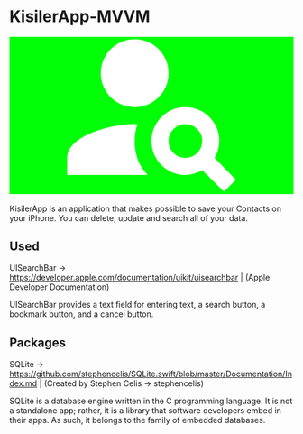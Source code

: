 # KisilerApp-MVVM
<p><img src="https://github.com/cnmalper/KisilerApp/blob/main/AppIcon~ios-marketing.png"/></p>

KisilerApp is an application that makes possible to save your Contacts on your iPhone. You can delete, update and search all of your data. 

## Used
UISearchBar -> https://developer.apple.com/documentation/uikit/uisearchbar | (Apple Developer Documentation)

UISearchBar provides a text field for entering text, a search button, a bookmark button, and a cancel button.

## Packages
SQLite -> https://github.com/stephencelis/SQLite.swift/blob/master/Documentation/Index.md | (Created by Stephen Celis ->
stephencelis)

SQLite is a database engine written in the C programming language. It is not a standalone app; rather, it is a library that software developers embed in their apps. As such, it belongs to the family of embedded databases. 



